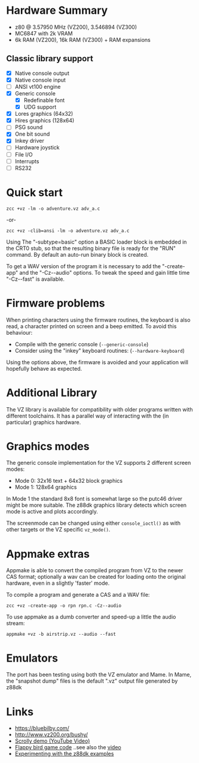 # Hardware Summary

* z80 @ 3.57950 MHz (VZ200),  3.546894 (VZ300)
* MC6847 with 2k VRAM
* 6k RAM (VZ200), 16k RAM (VZ300) + RAM expansions

## Classic library support

* [x] Native console output
* [x] Native console input
* [ ] ANSI vt100 engine
* [x] Generic console
    * [x] Redefinable font 
    * [x] UDG support
* [x] Lores graphics (64x32)
* [x] Hires graphics (128x64)
* [ ] PSG sound
* [x] One bit sound
* [x] Inkey driver
* [ ] Hardware joystick
* [ ] File I/O
* [ ] Interrupts
* [ ] RS232

# Quick start

    zcc +vz -lm -o adventure.vz adv_a.c

-or-

    zcc +vz -clib=ansi -lm -o adventure.vz adv_a.c


Using The "-subtype=basic" option a BASIC loader block is embedded in the CRT0 stub, so that the resulting binary file is ready for the "RUN" command.  By default an auto-run binary block is created.

To get a WAV version of the program it is necessary to add the "-create-app" and the "-Cz--audio" options.
To tweak the speed and gain little time "-Cz--fast" is available.

# Firmware problems

When printing characters using the firmware routines, the keyboard is also read, a character printed on screen and a beep emitted. To avoid this behaviour:

* Compile with the generic console (`--generic-console`)
* Consider using the "inkey" keyboard routines: (`--hardware-keyboard`)

Using the options above, the firmware is avoided and your application will hopefully behave as expected.

# Additional Library

The VZ library is available for compatibility with older programs written with different toolchains. It has a parallel way of interacting with the (in particular) graphics hardware.

# Graphics modes

The generic console implementation for the VZ supports 2 different screen modes:

* Mode 0: 32x16 text + 64x32 block graphics
* Mode 1: 128x64 graphics

In Mode 1 the standard 8x8 font is somewhat large so the putc46 driver might be more suitable. The z88dk graphics library detects which screen mode is active and plots accordingly.

The screenmode can be changed using either `console_ioctl()` as with other targets or the VZ specific `vz_mode()`.

# Appmake extras

Appmake is able to convert the compiled program from VZ to the newer CAS format; optionally a wav can be created for loading onto the original hardware, even in a slightly 'faster' mode.


To compile a program and generate a CAS and a WAV file:

    zcc +vz -create-app -o rpn rpn.c -Cz--audio

To use appmake as a dumb converter and speed-up a little the audio stream:

    appmake +vz -b airstrip.vz --audio --fast

# Emulators

The port has been testing using both the VZ emulator and Mame. In Mame, the "snapshot dump" files is the default ".vz" output file generated by z88dk

# Links

* https://bluebilby.com/
* http://www.vz200.org/bushy/
* [Scrolly demo (YouTube Video)](https://www.youtube.com/watch?v=80nJ4RiR8xs)
* [Flappy bird game code](https://github.com/gameblabla/flappybird_vz200/releases/tag/1.0) ..see also the [video](https://m.youtube.com/watch?v=mXtx4F2rmVg)
* [Experimenting with the z88dk examples](https://m.youtube.com/watch?v=u8amUYLfi18)